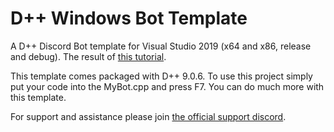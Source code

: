 # D++ Windows Bot Template

A D++ Discord Bot template for Visual Studio 2019 (x64 and x86, release and debug). The result of [this tutorial](https://dpp.dev/build-a-discord-bot-windows-visual-studio.html).

This template comes packaged with D++ 9.0.6. To use this project simply put your code into the MyBot.cpp and press F7. You can do much more with this template.

For support and assistance please join [the official support discord](https://discord.gg/dpp).
